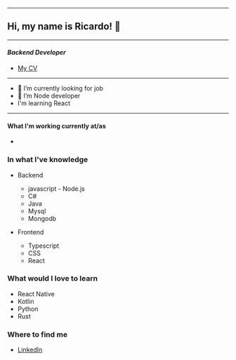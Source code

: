 

<!--
**raccaricardo/raccaricardo** is a ✨ _special_ ✨ repository because its `README.md` (this file) appears on your GitHub profile.

Here are some ideas to get you started:

- 🔭 I’m currently working on ...
- 🌱 I’m currently learning ...
- 👯 I’m looking to collaborate on ...
- 🤔 I’m looking for help with ...
- 💬 Ask me about ...
- 📫 How to reach me: ...
- 😄 Pronouns: ...
- ⚡ Fun fact: ...
-->
---
## Hi, my name is Ricardo! 👋

---
#### *Backend Developer*
+ [My CV](https://drive.google.com/file/d/1o6xlxQ1TA-gaA0-lzktGGATXBKRq7iA1/view?usp=sharing)

---

- 🔭 I’m currently looking for job
- 🌱 I’m Node developer 
- I'm learning React
<!--
- ⚡ Fun fact: gimme coffe or green tea and we'll be great friends
-->
---

#### What I'm working currently at/as
-

### In what I've knowledge
- Backend
   - javascript - Node.js
   - C#
   - Java
   - Mysql
   - Mongodb
   
   
- Frontend
   - Typescript
   - CSS 
   - React
   
### What would I love to learn
- React Native
- Kotlin
- Python
- Rust
### Where to find me
+ [LinkedIn](https://www.linkedin.com/in/ricardoracca/)



 
